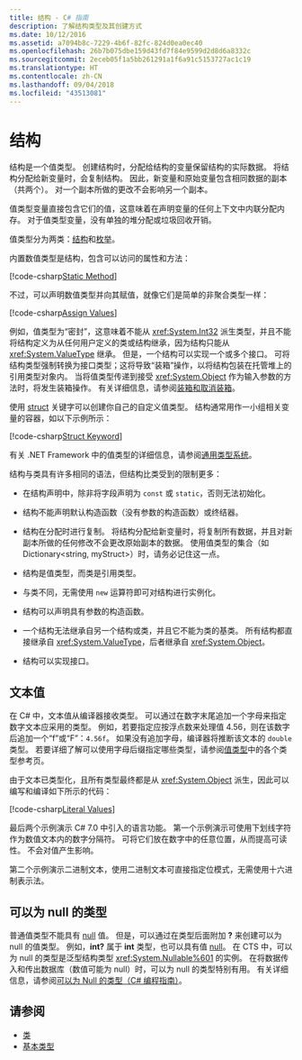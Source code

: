 ```yaml
---
title: 结构 - C# 指南
description: 了解结构类型及其创建方式
ms.date: 10/12/2016
ms.assetid: a7094b8c-7229-4b6f-82fc-824d0ea0ec40
ms.openlocfilehash: 26b7b075dbe159d43fd7f84e9599d2d8d6a8332c
ms.sourcegitcommit: 2eceb05f1a5bb261291a1f6a91c5153727ac1c19
ms.translationtype: HT
ms.contentlocale: zh-CN
ms.lasthandoff: 09/04/2018
ms.locfileid: "43513081"
---
```

# <a name="structs"></a>结构
结构是一个值类型。 创建结构时，分配给结构的变量保留结构的实际数据。 将结构分配给新变量时，会复制结构。 因此，新变量和原始变量包含相同数据的副本（共两个）。 对一个副本所做的更改不会影响另一个副本。

值类型变量直接包含它们的值，这意味着在声明变量的任何上下文中内联分配内存。 对于值类型变量，没有单独的堆分配或垃圾回收开销。  
  
值类型分为两类：[结构](./language-reference/keywords/struct.md)和[枚举](./language-reference/keywords/enum.md)。  
  
内置数值类型是结构，包含可以访问的属性和方法：  
  
[!code-csharp[Static Method](../../samples/snippets/csharp/concepts/structs/static-method.cs)]
  
不过，可以声明数值类型并向其赋值，就像它们是简单的非聚合类型一样：  
  
[!code-csharp[Assign Values](../../samples/snippets/csharp/concepts/structs/assign-value.cs)] 
  
例如，值类型为“密封”，这意味着不能从 <xref:System.Int32> 派生类型，并且不能将结构定义为从任何用户定义的类或结构继承，因为结构只能从 <xref:System.ValueType> 继承。 但是，一个结构可以实现一个或多个接口。 可将结构类型强制转换为接口类型；这将导致“装箱”操作，以将结构包装在托管堆上的引用类型对象内。 当将值类型传递到接受 <xref:System.Object> 作为输入参数的方法时，将发生装箱操作。 有关详细信息，请参阅[装箱和取消装箱](./programming-guide/types/boxing-and-unboxing.md )。  
  
使用 [struct](./language-reference/keywords/struct.md) 关键字可以创建你自己的自定义值类型。 结构通常用作一小组相关变量的容器，如以下示例所示：  
  
[!code-csharp[Struct Keyword](../../samples/snippets/csharp/concepts/structs/struct-keyword.cs)]  
  
有关 .NET Framework 中的值类型的详细信息，请参阅[通用类型系统](../standard/common-type-system.md)。  
    
结构与类具有许多相同的语法，但结构比类受到的限制更多：  
  
-   在结构声明中，除非将字段声明为 `const` 或 `static`，否则无法初始化。  
  
-   结构不能声明默认构造函数（没有参数的构造函数）或终结器。  
  
-   结构在分配时进行复制。 将结构分配给新变量时，将复制所有数据，并且对新副本所做的任何修改不会更改原始副本的数据。 使用值类型的集合（如 Dictionary<string, myStruct>）时，请务必记住这一点。  
  
-   结构是值类型，而类是引用类型。  
  
-   与类不同，无需使用 `new` 运算符即可对结构进行实例化。  
  
-   结构可以声明具有参数的构造函数。  
  
-   一个结构无法继承自另一个结构或类，并且它不能为类的基类。 所有结构都直接继承自 <xref:System.ValueType>，后者继承自 <xref:System.Object>。  
  
-   结构可以实现接口。

## <a name="literal-values"></a>文本值  
在 C# 中，文本值从编译器接收类型。 可以通过在数字末尾追加一个字母来指定数字文本应采用的类型。 例如，若要指定应按浮点数来处理值 4.56，则在该数字后追加一个“f”或“F”：`4.56f`。 如果没有追加字母，编译器将推断该文本的 `double` 类型。 若要详细了解可以使用字母后缀指定哪些类型，请参阅[值类型](./language-reference/keywords/value-types.md)中的各个类型参考页。  
  
由于文本已类型化，且所有类型最终都是从 <xref:System.Object> 派生，因此可以编写和编译如下所示的代码：  
  
[!code-csharp[Literal Values](../../samples/snippets/csharp/concepts/structs/literals.cs)]

最后两个示例演示 C# 7.0 中引入的语言功能。 第一个示例演示可使用下划线字符作为数值文本内的数字分隔符。 可将它们放在数字中的任意位置，从而提高可读性。 不会对值产生影响。

第二个示例演示二进制文本，使用二进制文本可直接指定位模式，无需使用十六进制表示法。

## <a name="nullable-types"></a>可以为 null 的类型  
普通值类型不能具有 [null](./language-reference/keywords/null.md) 值。 但是，可以通过在类型后面附加 **?** 来创建可以为 null 的值类型。 例如，**int?** 属于 **int** 类型，也可以具有值 [null](./language-reference/keywords/null.md)。 在 CTS 中，可以为 null 的类型是泛型结构类型 <xref:System.Nullable%601> 的实例。 在将数据传入和传出数据库（数值可能为 null）时，可以为 null 的类型特别有用。 有关详细信息，请参阅[可以为 Null 的类型（C# 编程指南）](./programming-guide/nullable-types/index.md)。

## <a name="see-also"></a>请参阅

- [类](classes.md)
- [基本类型](basic-types.md)
